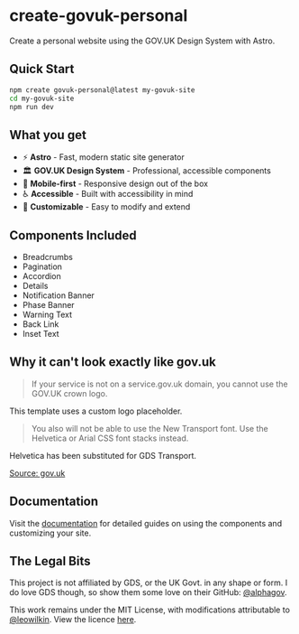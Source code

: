 # create-govuk-personal

Create a personal website using the GOV.UK Design System with Astro.

## Quick Start

```bash
npm create govuk-personal@latest my-govuk-site
cd my-govuk-site
npm run dev
```

## What you get

- ⚡ **Astro** - Fast, modern static site generator
- 🏛️ **GOV.UK Design System** - Professional, accessible components
- 📱 **Mobile-first** - Responsive design out of the box
- ♿ **Accessible** - Built with accessibility in mind
- 🎨 **Customizable** - Easy to modify and extend

## Components Included

- Breadcrumbs
- Pagination  
- Accordion
- Details
- Notification Banner
- Phase Banner
- Warning Text
- Back Link
- Inset Text

## Why it can't look exactly like gov.uk

> If your service is not on a service.gov.uk domain, you cannot use the GOV.UK crown logo.

This template uses a custom logo placeholder.

> You also will not be able to use the New Transport font. Use the Helvetica or Arial CSS font stacks instead.

Helvetica has been substituted for GDS Transport.

[Source: gov.uk](https://www.gov.uk/service-manual/design/services-for-government-users)

## Documentation

Visit the [documentation](https://github.com/leowilkin/govuk-personal/blob/main/docs/components.md) for detailed guides on using the components and customizing your site.

## The Legal Bits

This project is not affiliated by GDS, or the UK Govt. in any shape or form. I do love GDS though, so show them some love on their GitHub: [@alphagov](https://github.com/alphagov).

This work remains under the MIT License, with modifications attributable to [@leowilkin](https://github.com/leowilkin). View the licence [here](https://github.com/leowilkin/govuk-personal/blob/main/LICENSE).
